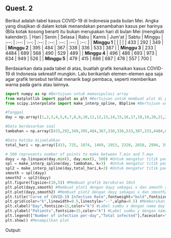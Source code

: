 ## Quest. 2 ##

Berikut adalah tabel kasus COVID-19 di Indonesia pada bulan Mei. Angka yang disajikan di dalam kotak menandakan penambahan kasus per harinya (Bila kotak kosong berarti itu bukan merupakan hari di bulan Mei (mengikuti kalender)).
| Hari | Senin | Selasa | Rabu | Kamis | Jum'at | Sabtu | Minggu
| :--: | :--: | :--: | :--: | :--: | :--: | :--: | :--: |
| **Minggu 1** | | | | | 433 | 292 | 349 |
| **Minggu 2** | 395 | 484 | 367 | 338 | 336 | 533 | 387 |
| **Minggu 3** | 233 | 4484 | 689 | 568 | 490 | 529 | 489 |
| **Minggu 4** | 496 | 486 | 693 | 973 | 634 | 949 | 526 |
| **Minggu 5** | 479 | 415 | 686 | 687 | 478 | 557 | 700 |

Berdasarkan data pada tabel di atas, buatlah grafik kenaikan kasus COVID-19 di Indonesia sekreatif mungkin. Lalu berikanlah elemen-elemen apa saja agar grafik tersebut terlihat menarik bagi pembaca, seperti memberikan warna pada garis atau lainnya.


``` Python
import numpy as np #Bertujuan untuk memanipulasi array
from matplotlib import pyplot as plt #Bertujuan untuk membuat plot di python
from scipy.interpolate import make_interp_spline, BSpline #Bertujuan untuk membuat plot yang melengkung

#Tanggal
day = np.array([1,2,3,4,5,6,7,8,9,10,11,12,13,14,15,16,17,18,19,20,21,22,23,24,25,26,27,28,29,30,31])

#Data berdasarkan soal
tambahan = np.array([433,292,349,395,484,367,338,336,533,387,233,4484,689,568,490,529,489,496,486,693,973,634,949,526,479,415,686,687,678,557,700])

#Data ketika dijumlahkan
total_hari = np.array([433, 725, 1074, 1469, 1953, 2320, 2658, 2994, 3527, 3914, 4147, 8631, 9320, 9888, 10378, 10907, 11396, 11892, 12378, 13071, 14044, 14678, 15627, 16153, 16632, 17047, 17733, 18420, 19098, 19655, 20355])

# 500 represents number of points to make between T.min and T.max
dayy = np.linspace(day.min(), day.max(), 500) #Untuk mengatur titik pada sumbu x 
spl = make_interp_spline(day, tambahan, k=3)  #Untuk mengatur titik pada sumbu y (plot1)
spl2 = make_interp_spline(day,total_hari,k=3) #Untuk mengatur titik pada sumbu y (plot2)
smooth = spl(dayy) 
smooth2 = spl2(dayy)
plt.figure(figsize=(10,5)) #Membuat grafik berukuran 10x5
plt.plot(dayy,smooth) #Membuat plot1 dengan dayy sebagai x dan smooth sebagai y 
plt.plot(dayy,smooth2) #Membuat plot2 dengan dayy sebagai x dan smooth2 sebagai y
plt.title("Curve of COVID-19 Infection Rate",fontweight="bold",fontsize=20,color="k") #Judul plot
plt.grid(color="k",linewidth=0.5,linestyle="--",alpha=0.5) #Memberikan grid pada plot
plt.xlabel("Day",fontsize=15,color="k") #Label sumbu x dengan nama day 
plt.ylabel("Patients",fontsize=15,color="k") #Label sumbu y dengan nama patients 
plt.legend(["Number of infection per-day","Total infected"],facecolor="w") #Legend plot
plt.show() #Menampilkan plot
```
Output:
